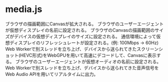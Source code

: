 # media.js

ブラウザの描画範囲にCanvasが拡大される。
ブラウザのユーザーエージェントが仮想ディスプレイの名前に設定される。
ブラウザのCanvasの描画範囲のサイズがデバイスの仮想ディスプレイのサイズに設定される。
通信環境によって仮想ディスプレイのリフレッシュレートが設定される。(例: 100Mbps → 60Hz)
Web Workerで別スレッドを立ち上げ、デバイスから送られてきたスクリーンショット(HEVC形式)をWebGPUを用いて高速にデコードして、Canvasに表示する。
ブラウザのユーザーエージェントが仮想オーディオの名前に設定される。
Web Workerで別スレッドを立ち上げ、デバイスから送られてきた音声信号をWeb Audio APIを用いてリアルタイムに出力。